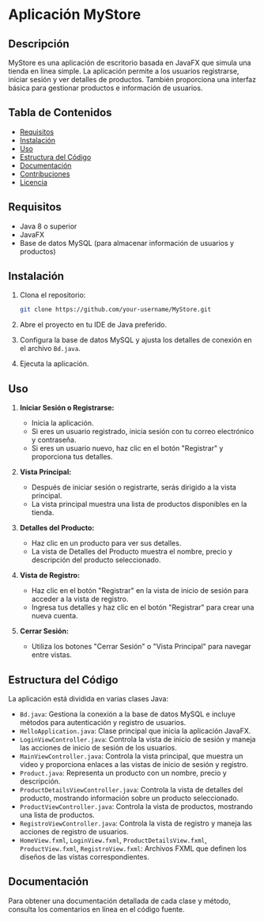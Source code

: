 # Aplicación MyStore

## Descripción

MyStore es una aplicación de escritorio basada en JavaFX que simula una tienda en línea simple. La aplicación permite a los usuarios registrarse, iniciar sesión y ver detalles de productos. También proporciona una interfaz básica para gestionar productos e información de usuarios.

## Tabla de Contenidos

- [Requisitos](#requisitos)
- [Instalación](#instalación)
- [Uso](#uso)
- [Estructura del Código](#estructura-del-código)
- [Documentación](#documentación)
- [Contribuciones](#contribuciones)
- [Licencia](#licencia)

## Requisitos

- Java 8 o superior
- JavaFX
- Base de datos MySQL (para almacenar información de usuarios y productos)

## Instalación

1. Clona el repositorio:

   ```bash
   git clone https://github.com/your-username/MyStore.git
   ```

2. Abre el proyecto en tu IDE de Java preferido.

3. Configura la base de datos MySQL y ajusta los detalles de conexión en el archivo `Bd.java`.

4. Ejecuta la aplicación.

## Uso

1. **Iniciar Sesión o Registrarse:**
   - Inicia la aplicación.
   - Si eres un usuario registrado, inicia sesión con tu correo electrónico y contraseña.
   - Si eres un usuario nuevo, haz clic en el botón "Registrar" y proporciona tus detalles.

2. **Vista Principal:**
   - Después de iniciar sesión o registrarte, serás dirigido a la vista principal.
   - La vista principal muestra una lista de productos disponibles en la tienda.

3. **Detalles del Producto:**
   - Haz clic en un producto para ver sus detalles.
   - La vista de Detalles del Producto muestra el nombre, precio y descripción del producto seleccionado.

4. **Vista de Registro:**
   - Haz clic en el botón "Registrar" en la vista de inicio de sesión para acceder a la vista de registro.
   - Ingresa tus detalles y haz clic en el botón "Registrar" para crear una nueva cuenta.

5. **Cerrar Sesión:**
   - Utiliza los botones "Cerrar Sesión" o "Vista Principal" para navegar entre vistas.

## Estructura del Código

La aplicación está dividida en varias clases Java:

- `Bd.java`: Gestiona la conexión a la base de datos MySQL e incluye métodos para autenticación y registro de usuarios.
- `HelloApplication.java`: Clase principal que inicia la aplicación JavaFX.
- `LoginViewController.java`: Controla la vista de inicio de sesión y maneja las acciones de inicio de sesión de los usuarios.
- `MainViewController.java`: Controla la vista principal, que muestra un video y proporciona enlaces a las vistas de inicio de sesión y registro.
- `Product.java`: Representa un producto con un nombre, precio y descripción.
- `ProductDetailsViewController.java`: Controla la vista de detalles del producto, mostrando información sobre un producto seleccionado.
- `ProductViewController.java`: Controla la vista de productos, mostrando una lista de productos.
- `RegistroViewController.java`: Controla la vista de registro y maneja las acciones de registro de usuarios.
- `HomeView.fxml`, `LoginView.fxml`, `ProductDetailsView.fxml`, `ProductView.fxml`, `RegistroView.fxml`: Archivos FXML que definen los diseños de las vistas correspondientes.

## Documentación

Para obtener una documentación detallada de cada clase y método, consulta los comentarios en línea en el código fuente.
